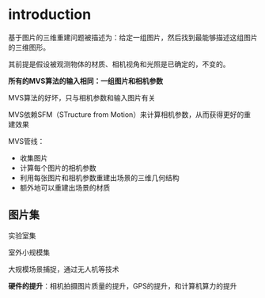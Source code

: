 # introduction

基于图片的三维重建问题被描述为：给定一组图片，然后找到最能够描述这组图片的三维图形。

其前提是假设被观测物体的材质、相机视角和光照是已确定的，不变的。

**所有的MVS算法的输入相同：一组图片和相机参数**

MVS算法的好坏，只与相机参数和输入图片有关

MVS依赖SFM（STructure from Motion）来计算相机参数，从而获得更好的重建效果

MVS管线：

* 收集图片
* 计算每个图片的相机参数
* 利用每张图片和相机参数重建出场景的三维几何结构
* 额外地可以重建出场景的材质

## 图片集

实验室集

室外小规模集

大规模场景捕捉，通过无人机等技术

**硬件的提升**：相机拍摄图片质量的提升，GPS的提升，和计算机算力的提升

